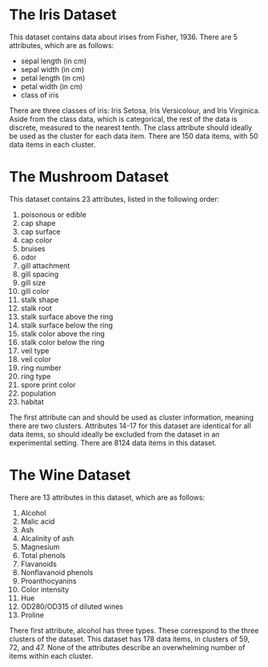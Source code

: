 # The Iris Dataset
This dataset contains data about irises from Fisher, 1936. There are 5 attributes, which are as follows:
- sepal length (in cm)
- sepal width (in cm)
- petal length (in cm)
- petal width (in cm)
- class of iris

There are three classes of iris: Iris Setosa, Iris Versicolour, and Iris Virginica. 
Aside from the class data, which is categorical, the rest of the data is discrete, measured
to the nearest tenth. The class attribute should ideally be used as the cluster for each data item.
There are 150 data items, with 50 data items in each cluster.

# The Mushroom Dataset
This dataset contains 23 attributes, listed in the following order:
1. poisonous or edible
2. cap shape
3. cap surface
4. cap color 
5. bruises 
6. odor
7. gill attachment
8. gill spacing
9. gill size
10. gill color
11. stalk shape
12. stalk root
13. stalk surface above the ring
14. stalk surface below the ring
15. stalk color above the ring 
16. stalk color below the ring
17. veil type
18. veil color
19. ring number
20. ring type
21. spore print color
22. population
23. habitat

The first attribute can and should be used as cluster information, meaning there are two clusters.
Attributes 14-17 for this dataset are identical for all data items, so should ideally be excluded from the dataset in an experimental setting.
There are 8124 data items in this dataset.

# The Wine Dataset

There are 13 attributes in this dataset, which are as follows:
1. Alcohol
2. Malic acid 
3. Ash 
4. Alcalinity of ash
5. Magnesium 
6. Total phenols 
7. Flavanoids 
8. Nonflavanoid phenols 
9. Proanthocyanins 
10. Color intensity 
11. Hue 
12. OD280/OD315 of diluted wines 
13. Proline 

There first attribute, alcohol has three types.
These correspond to the three clusters of the dataset.
This dataset has 178 data items, in clusters of 59, 72, and 47.
None of the attributes describe an overwhelming number of items within each cluster.
